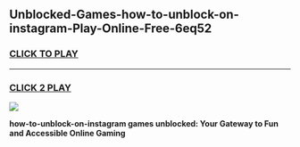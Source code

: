 
## Unblocked-Games-how-to-unblock-on-instagram-Play-Online-Free-6eq52
<h3>
<a href="https://premium76.site?title=how-to-unblock-on-instagram&ref=26A">CLICK TO PLAY</a></h3>
<hr>

<h3>
<a href="https://premium76.site?title=how-to-unblock-on-instagram&ref=26A">CLICK 2 PLAY</a>
  
</h3>

<a href="https://premium76.site?title=how-to-unblock-on-instagram&ref=26A"><img src="https://clearcache.store/games.png"></a>


**how-to-unblock-on-instagram games unblocked: Your Gateway to Fun and Accessible Online Gaming**
